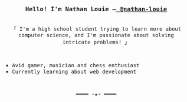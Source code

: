 <h3 align="center"><samp>Hello! I'm Nathan Louie —<b><a rel="nofollow noopener noreferrer" target="_blank" href="https://nathan.louie.ca"> @nathan-louie</a></b></samp></h3>
<p align="center"><br>
  <samp>
    「 I'm a high school student trying to learn more about computer science, and I'm passionate about solving intricate problems! 」<br>
  </samp>
</p>
<p align="center"><br>
  <ul>
    <li><samp>Avid gamer, musician and chess enthusiast</samp></li>
    <li><samp>Currently learning about web development</samp></li>
  </ul>
</p>
<br>
<samp>
  <p align="center">
    ════ ⋆★⋆ ════
  </p>
</samp>
